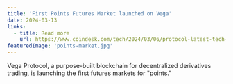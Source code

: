 ```yaml
---
title: 'First Points Futures Market launched on Vega'
date: 2024-03-13
links:
  - title: Read more
    url: https://www.coindesk.com/tech/2024/03/06/protocol-latest-tech-news-crypto-blockchain/
featuredImage: 'points-market.jpg'
---
```


Vega Protocol, a purpose-built blockchain for decentralized derivatives trading, is launching the first futures markets for "points."
